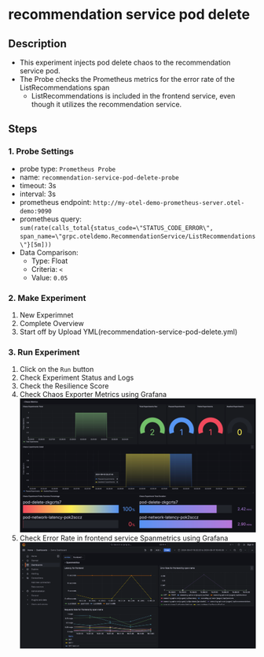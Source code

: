 # recommendation service pod delete
## Description
- This experiment injects pod delete chaos to the recommendation service pod.
- The Probe checks the Prometheus metrics for the error rate of the ListRecommendations span 
  - ListRecommendations is included in the frontend service, even though it utilizes the recommendation service.
## Steps
### 1. Probe Settings
- probe type: `Prometheus Probe`
- name: `recommendation-service-pod-delete-probe`
- timeout: 3s
- interval: 3s
- prometheus endpoint: `http://my-otel-demo-prometheus-server.otel-demo:9090`
- prometheus query: `sum(rate(calls_total{status_code=\"STATUS_CODE_ERROR\", span_name=\"grpc.oteldemo.RecommendationService/ListRecommendations\"}[5m]))`
- Data Comparison:
  - Type: Float
  - Criteria: `<`
  - Value: `0.05`
### 2. Make Experiment
1. New Experimnet
2. Complete Overview
3. Start off by Upload YML(recommendation-service-pod-delete.yml)
### 3. Run Experiment
1. Click on the `Run` button
2. Check Experiment Status and Logs
3. Check the Resilience Score
4. Check Chaos Exporter Metrics using Grafana ![recommendation_service_pod_delete_experiment_result_dashboard.png](../screenshots/recommendation_service_pod_delete_experiment_result_dashboard.png)
5. Check Error Rate in frontend service Spanmetrics  using Grafana ![frontend_spanmetrics.png](../screenshots/frontend_spanmetrics.png)